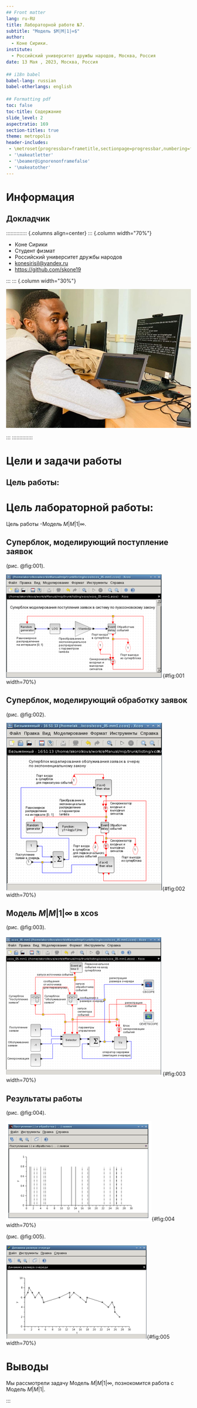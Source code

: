 ```yaml
---
## Front matter
lang: ru-RU
title: Лабораторной работе №7.
subtitle: "Модель $M|M|1|∞$"
author:
  - Коне Сирики.
institute:
  - Российский университет дружбы народов, Москва, Россия
date: 13 Мая , 2023, Москва, Россия

## i18n babel
babel-lang: russian
babel-otherlangs: english

## Formatting pdf
toc: false
toc-title: Содержание
slide_level: 2
aspectratio: 169
section-titles: true
theme: metropolis
header-includes:
 - \metroset{progressbar=frametitle,sectionpage=progressbar,numbering=fraction}
 - '\makeatletter'
 - '\beamer@ignorenonframefalse'
 - '\makeatother'
---
```


# Информация

## Докладчик

:::::::::::::: {.columns align=center}
::: {.column width="70%"}

  * Коне Сирики
  * Студент физмат 
  * Российский университет дружбы народов
  * [konesirisil@yandex.ru](mailto:sirikisil@yandex.ru)
  * <https://github.com/skone19>

:::
::: {.column width="30%"}

![](./image/siriki.jpeg)

:::
::::::::::::::

# Цели и задачи работы

##  Цель работы:

# Цель лабораторной работы:

 Цель работы -Модель $M|M|1|∞$.

## Суперблок, моделирующий поступление заявок

(рис. @fig:001).

![1](image/1.png){#fig:001 width=70%}

## Суперблок, моделирующий обработку заявок

(рис. @fig:002).

![2](image/2.png){#fig:002 width=70%}

## Модель $M|M|1|∞$ в xcos

(рис. @fig:003).

![рис 3](image/3.png){#fig:003 width=70%}

## Результаты работы 

(рис. @fig:004).

![4](image/4.png){#fig:004 width=70%}

(рис. @fig:005).

![5](image/5.png){#fig:005 width=70%}

# Выводы

Мы рассмотрели задачу Модель $M|M|1|∞$, познокомится работа с Модель $M|M|1|$.

:::
